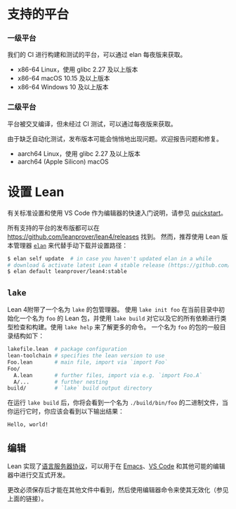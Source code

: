 # 支持的平台

### 一级平台

我们的 CI 进行构建和测试的平台，可以通过 elan 每夜版来获取。

* x86-64 Linux，使用 glibc 2.27 及以上版本
* x86-64 macOS 10.15 及以上版本
* x86-64 Windows 10 及以上版本

### 二级平台

平台被交叉编译，但未经过 CI 测试，可以通过每夜版来获取。

由于缺乏自动化测试，发布版本可能会悄悄地出现问题。欢迎报告问题和修复。

* aarch64 Linux，使用 glibc 2.27 及以上版本
* aarch64 (Apple Silicon) macOS

<!--
### 三级平台

这些平台经过手动测试已知可工作，但没有通过 CI 或者官方发布
-->

# 设置 Lean

有关标准设置和使用 VS Code 作为编辑器的快速入门说明，请参见 [quickstart](./quickstart.md)。

所有支持的平台的发布版都可以在 <https://github.com/leanprover/lean4/releases> 找到。
然而，推荐使用 Lean 版本管理器 [`elan`](https://github.com/leanprover/elan) 来代替手动下载并设置路径：

```sh
$ elan self update  # in case you haven't updated elan in a while
# download & activate latest Lean 4 stable release (https://github.com/leanprover/lean4/releases)
$ elan default leanprover/lean4:stable
```

## `lake`

Lean 4附带了一个名为 `lake` 的包管理器。
使用 `lake init foo` 在当前目录中初始化一个名为 `foo` 的 Lean 包，并使用 `lake build` 对它以及它的所有依赖进行类型检查和构建。使用 `lake help` 来了解更多的命令。
一个名为 `foo` 的包的一般目录结构如下：

```sh
lakefile.lean  # package configuration
lean-toolchain # specifies the lean version to use
Foo.lean       # main file, import via `import Foo`
Foo/
  A.lean       # further files, import via e.g. `import Foo.A`
  A/...        # further nesting
build/         # `lake` build output directory
```

在运行 `lake build` 后，你将会看到一个名为 `./build/bin/foo` 的二进制文件，当你运行它时，你应该会看到以下输出结果：

```
Hello, world!
```

## 编辑

Lean 实现了[语言服务器协议](https://microsoft.github.io/language-server-protocol/)，可以用于在 [Emacs](https://github.com/leanprover/lean4-mode)、[VS Code](https://github.com/leanprover-community/vscode-lean4) 和其他可能的编辑器中进行交互式开发。

更改必须保存后才能在其他文件中看到，然后使用编辑器命令来使其无效化（参见上面的链接）。